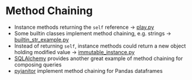 # Method Chaining

- Instance methods returning the `self` reference -> [play.py](player.py)
- Some builtin classes implement method chaining, e.g. strings -> [builtin_str_example.py](builtin_str_example.py)
- Instead of returning `self`, instance methods could return a new object holding modified value -> [immutable_instance.py](immutable_instance.py)
- [SQLAlchemy](https://docs.sqlalchemy.org/en/14/orm/quickstart.html) provides another great example of method chaining for composing queries
- [pyjanitor](https://pyjanitor-devs.github.io/pyjanitor/) implement method chaining for Pandas dataframes
